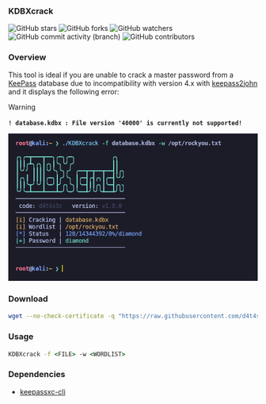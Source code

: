 ### KDBXcrack

![GitHub stars](https://img.shields.io/github/stars/d4t4s3c/KDBXcrack?logoColor=yellow) ![GitHub forks](https://img.shields.io/github/forks/d4t4s3c/KDBXcrack?logoColor=purple) ![GitHub watchers](https://img.shields.io/github/watchers/d4t4s3c/KDBXcrack?logoColor=green)</br>
![GitHub commit activity (branch)](https://img.shields.io/github/commit-activity/m/d4t4s3c/KDBXcrack) ![GitHub contributors](https://img.shields.io/github/contributors/d4t4s3c/KDBXcrack)

### Overview

This tool is ideal if you are unable to crack a master password from a [KeePass](https://keepass.info/) database due to incompatibility with version 4.x with [keepass2john](https://github.com/openwall/john/blob/bleeding-jumbo/src/keepass2john.c) and it displays the following error:

> [!WARNING]
>**`! database.kdbx : File version '40000' is currently not supported!`**

![](screenshot.png)

### Download

```sh
wget --no-check-certificate -q "https://raw.githubusercontent.com/d4t4s3c/KDBXcrack/refs/heads/main/KDBXcrack" && chmod +x KDBXcrack
```

### Usage

```cmd
KDBXcrack -f <FILE> -w <WORDLIST>
```

### Dependencies

- [keepassxc-cli](https://man.archlinux.org/man/keepassxc-cli.1.en)
